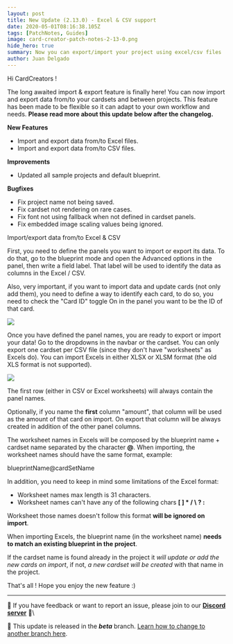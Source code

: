 ```yaml
---
layout: post
title: New Update (2.13.0) - Excel & CSV support
date: 2020-05-01T08:16:38.105Z
tags: [PatchNotes, Guides]
image: card-creator-patch-notes-2-13-0.png
hide_hero: true
summary: Now you can export/import your project using excel/csv files
author: Juan Delgado
---
```

Hi CardCreators !

The long awaited import & export feature is finally here! You can now import and export data from/to your cardsets and between projects. This feature has been made to be flexible so it can adapt to your own workflow and needs. **Please read more about this update below after the changelog.**

**New Features**

* Import and export data from/to Excel files.
* Import and export data from/to CSV files.

**Improvements**

* Updated all sample projects and default blueprint.

**Bugfixes**

* Fix project name not being saved.
* Fix cardset not rendering on rare cases.
* Fix font not using fallback when not defined in cardset panels.
* Fix embedded image scaling values being ignored.

Import/export data from/to Excel & CSV


First, you need to define the panels you want to import or export its data. To do that, go to the blueprint mode and open the Advanced options in the panel, then write a field label. That label will be used to identify the data as columns in the Excel / CSV.

Also, very important, if you want to import data and update cards (not only add them), you need to define a way to identify each card, to do so, you need to check the "Card ID" toggle On in the panel you want to be the ID of that card.

![](https://cdn.cloudflare.steamstatic.com/steamcommunity/public/images/clans/28448748/b214491af6d8a4624b31a3dfd094d4fe833bdec0.png)

Once you have defined the panel names, you are ready to export or import your data! Go to the dropdowns in the navbar or the cardset. You can only export one cardset per CSV file (since they don't have "worksheets" as Excels do). You can import Excels in either XLSX or XLSM format (the old XLS format is not supported).

![](https://cdn.cloudflare.steamstatic.com/steamcommunity/public/images/clans/28448748/0894a35c391feff5be6bd40e5c33bffc4de01640.png)

The first row (either in CSV or Excel worksheets) will always contain the panel names.

Optionally, if you name the **first** column "amount", that column will be used as the amount of that card on import. On export that column will be always created in addition of the other panel columns.

The worksheet names in Excels will be composed by the blueprint name + cardset name separated by the character **@**. When importing, the worksheet names should have the same format, example:

blueprintName@cardSetName

In addition, you need to keep in mind some limitations of the Excel format:

* Worksheet names max length is 31 characters.
* Worksheet names can't have any of the following chars **\[ ] * / \ ? :**


Worksheet those names doesn't follow this format **will be ignored on import**.

When importing Excels, the blueprint name (in the worksheet name) **needs to match an existing blueprint in the project**.

If the cardset name is found already in the project it *will update or add the new cards on import*, if not, *a new cardset will be created* with that name in the project.

That's all ! Hope you enjoy the new feature :)


---

📌 If you have feedback or want to report an issue, please join to our **[Discord server](http://discord.gg/pixelatto)** 💬\

📌 This update is released in the ***beta*** branch. [Learn how to change to another branch here](/blog/beta-and-legacy-versions).